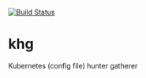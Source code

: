 [![Build Status](https://travis-ci.com/stefan-kiss/khg.svg?branch=master)](https://travis-ci.com/stefan-kiss/khg)

# khg
Kubernetes (config file) hunter gatherer
